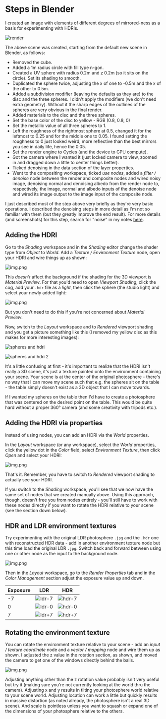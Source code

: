 Steps in Blender
================

I created an image with elements of different degrees of mirrored-ness as a basis for experimenting with HDRIs.

![render](images/spheres.png)

The above scene was created, starting from the default new scene in Blender, as follows:

* Removed the cube.
* Added a 1m radius circle with fill type n-gon.
* Created a UV sphere with radius 0.2m and z 0.2m (so it sits on the circle). Set its shading to smooth.
* Duplicated the sphere twice, adjusting the x of one to -0.5m and the x of the other to 0.5m.
* Added a subdivision modifier (leaving the defaults as they are) to the disc and the three spheres. I didn't apply the modifiers (we don't need extra geometry). Without it the sharp edges of the outlines of the spheres are very obvious in the final render.
* Added materials to the disc and the three spheres.
* Set the base color of the disc to yellow - RGB (0.8, 0.8, 0)
* Set the metallic value of all three spheres to 1.
* Left the roughness of the rightmost sphere at 0.5, changed it for the leftmost to 0.25 and for the middle one to 0.05. I found setting the roughness to 0 just looked weird, more reflective than the best mirrors you see in daily life, hence the 0.05.
* Set the render engine to Cycles (and the device to GPU compute).
* Got the camera where I wanted it (just locked camera to view, zoomed in and dragged down a little to center things better).
* Ticked denoising in the data section of the layer properties.
* Went to the compositing workspace, ticked _use nodes_, added a _filter / denoise_ node between the render and composite nodes and wired noisy image, denoising normal and denoising albedo from the render node to, respectively, the image, normal and albedo inputs of the denoise node and wired its image output to the image input of the composite node.

I just described most of the step above very briefly as they're very basic operations. I described the denoising steps in more detail as I'm not so familiar with them (but they greatly improve the end result). For more details (and screenshots) for this step, search for "noise" in my notes [here](https://github.com/george-hawkins/blender-donut-notebook/blob/master/README.md).

Adding the HDRI
---------------

Go to the _Shading_ workspace and in the _Shading_ editor change the shader type from _Object_ to _World_. Add a _Texture / Environment Texture_ node, open your HDRI and wire things up as shown:

![img.png](images/environment-texture.png)

This _doesn't_ affect the background if the shading for the 3D viewport is _Material Preview_. For that you'd need to open _Viewport Shading_, click the cog, add your `.hdr` file as a _light_, then click the sphere (the studio light) and select your newly added light:

![img.png](images/studio-light.png)

But you don't need to do this if you're not concerned about _Material Preview_.

Now, switch to the _Layout_ workspace and to _Rendered_ viewport shading and you get a picture something like this (I removed my yellow disc as this makes for more interesting images):

![spheres and hdri](images/spheres-and-hdri.png)

![spheres and hdri 2](images/spheres-and-hdri-2.png)

It's a little confusing at first - it's important to realize that the HDRI isn't really a 3D scene, it's just a texture painted onto the environment containing your scene. Your scene is at the center of the original photosphere - there's no way that I can move my scene such that e.g. the spheres sit on the table - the table simply doesn't exist as a 3D object that I can move towards.

If I wanted my spheres on the table then I'd have to create a photosphere that was centered on the desired point on the table. This would be quite hard without a proper 360&deg; camera (and some creativity with tripods etc.).

Adding the HDRI via properties
------------------------------

Instead of using nodes, you can add an HDRI via the _World_ properties.

In the _Layout_ workspace (or any workspace), select the _World_ properties, click the yellow dot in the _Color_ field, select _Environment Texture_, then click _Open_ and select your HDRI:

![img.png](world-properties.png)

That's it. Remember, you have to switch to _Rendered_ viewport shading to actually see your HDRI.

If you switch to the _Shading_ workspace, you'll see that we now have the same set of nodes that we created manually above. Using this approach, though, doesn't free you from nodes entirely - you'll still have to work with these nodes directly if you want to rotate the HDRI relative to your scene (see the section down below).

HDR and LDR environment textures
--------------------------------

Try experimenting with the original LDR photosphere `.jpg` and the `.hdr` one with reconstructed HDR data - add in another environment texture node but this time load the original LDR `.jpg`. Switch back and forward between using one or other node as the input to the background node.

![img.png](images/ldr-environment-texture.png)

Then in the _Layout_ workspace, go to the _Render Properties_ tab and in the _Color Management_ section adjust the exposure value up and down.

| Exposure | LDR | HDR |
|----------|-----|-----|
| -7 | ![ldr-7](comparison-blender/ldr-7.jpg) | ![hdr-7](comparison-blender/hdr-7.jpg)
| 0 | ![ldr-0](comparison-blender/ldr-0.jpg) | ![hdr-0](comparison-blender/hdr-0.jpg)
| 7 | ![ldr+7](comparison-blender/ldr+7.jpg) | ![hdr+7](comparison-blender/hdr+7.jpg)

Rotating the environment texture
--------------------------------

You can rotate the environment texture relative to your scene - add an _input / texture coordinate_ node and a _vector / mapping_ node and wire them up as shown. I adjusted the z value in the rotation section, as shown, and moved the camera to get one of the windows directly behind the balls.

![img.png](images/rotate-environment-texture.png)

Adjusting anything other than the z rotation value probably isn't very useful but try it (making sure you're not currently looking at the world thru the camera). Adjusting x and y results in tilting your photosphere world relative to your scene world. Adjusting location can work a little but quickly results in massive distortion (as noted already, the photosphere isn't a real 3D scene). And scale is pointless unless you want to squash or expand one of the dimensions of your photosphere relative to the others.
